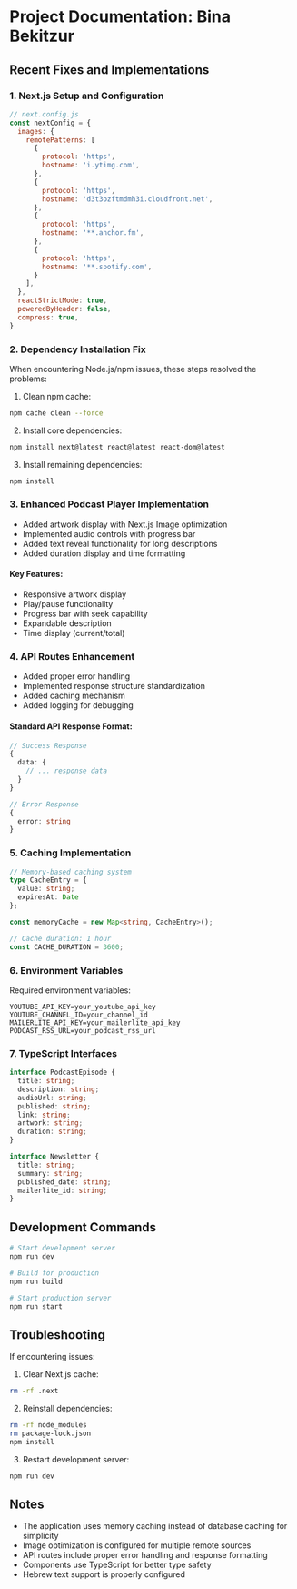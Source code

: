 # Project Documentation: Bina Bekitzur

## Recent Fixes and Implementations

### 1. Next.js Setup and Configuration
```javascript
// next.config.js
const nextConfig = {
  images: {
    remotePatterns: [
      {
        protocol: 'https',
        hostname: 'i.ytimg.com',
      },
      {
        protocol: 'https',
        hostname: 'd3t3ozftmdmh3i.cloudfront.net',
      },
      {
        protocol: 'https',
        hostname: '**.anchor.fm',
      },
      {
        protocol: 'https',
        hostname: '**.spotify.com',
      }
    ],
  },
  reactStrictMode: true,
  poweredByHeader: false,
  compress: true,
}
```

### 2. Dependency Installation Fix
When encountering Node.js/npm issues, these steps resolved the problems:
1. Clean npm cache:
```bash
npm cache clean --force
```
2. Install core dependencies:
```bash
npm install next@latest react@latest react-dom@latest
```
3. Install remaining dependencies:
```bash
npm install
```

### 3. Enhanced Podcast Player Implementation
- Added artwork display with Next.js Image optimization
- Implemented audio controls with progress bar
- Added text reveal functionality for long descriptions
- Added duration display and time formatting

#### Key Features:
- Responsive artwork display
- Play/pause functionality
- Progress bar with seek capability
- Expandable description
- Time display (current/total)

### 4. API Routes Enhancement
- Added proper error handling
- Implemented response structure standardization
- Added caching mechanism
- Added logging for debugging

#### Standard API Response Format:
```typescript
// Success Response
{
  data: {
    // ... response data
  }
}

// Error Response
{
  error: string
}
```

### 5. Caching Implementation
```typescript
// Memory-based caching system
type CacheEntry = { 
  value: string; 
  expiresAt: Date 
};

const memoryCache = new Map<string, CacheEntry>();

// Cache duration: 1 hour
const CACHE_DURATION = 3600;
```

### 6. Environment Variables
Required environment variables:
```env
YOUTUBE_API_KEY=your_youtube_api_key
YOUTUBE_CHANNEL_ID=your_channel_id
MAILERLITE_API_KEY=your_mailerlite_api_key
PODCAST_RSS_URL=your_podcast_rss_url
```

### 7. TypeScript Interfaces
```typescript
interface PodcastEpisode {
  title: string;
  description: string;
  audioUrl: string;
  published: string;
  link: string;
  artwork: string;
  duration: string;
}

interface Newsletter {
  title: string;
  summary: string;
  published_date: string;
  mailerlite_id: string;
}
```

## Development Commands
```bash
# Start development server
npm run dev

# Build for production
npm run build

# Start production server
npm run start
```

## Troubleshooting
If encountering issues:
1. Clear Next.js cache:
```bash
rm -rf .next
```
2. Reinstall dependencies:
```bash
rm -rf node_modules
rm package-lock.json
npm install
```
3. Restart development server:
```bash
npm run dev
```

## Notes
- The application uses memory caching instead of database caching for simplicity
- Image optimization is configured for multiple remote sources
- API routes include proper error handling and response formatting
- Components use TypeScript for better type safety
- Hebrew text support is properly configured 